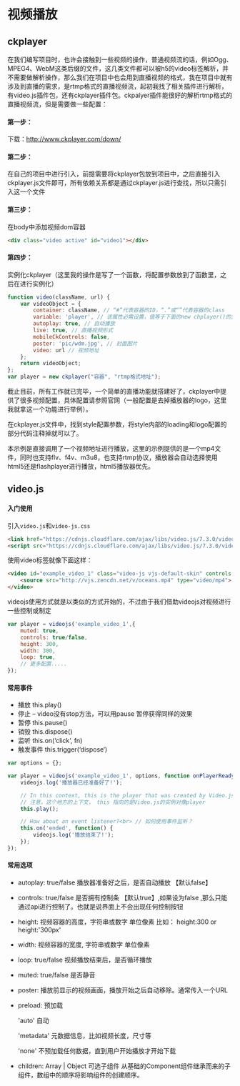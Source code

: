 # 视频播放

## ckplayer

在我们编写项目时，也许会接触到一些视频的操作，普通视频流的话，例如Ogg、MPEG4、WebM这类后缀的文件，这几类文件都可以被h5的video标签解析，并不需要做解析操作，那么我们在项目中也会用到直播视频的格式，我在项目中就有涉及到直播的需求，是rtmp格式的直播视频流，起初我找了相关插件进行解析，有video.js插件包，还有ckplayer插件包。ckpalyer插件能很好的解析rtmp格式的直播视频流，但是需要做一些配置：

#### 第一步：

下载：http://www.ckplayer.com/down/

#### 第二步：

在自己的项目中进行引入，前提需要将ckplayer包放到项目中，之后直接引入ckplayer.js文件即可，所有依赖关系都是通过ckplayer.js进行查找，所以只需引入这一个文件

#### 第三步：

在body中添加视频dom容器

```html
<div class="video active" id="video1"></div>
```

#### 第四步：

实例化ckplayer（这里我的操作是写了一个函数，将配置参数放到了函数里，之后在进行实例化）

```javascript
function video(className, url) {
    var videoObject = {
        container: className, // “#”代表容器的ID，“.”或“”代表容器的class
        variable: 'player', // 该属性必需设置，值等于下面的new chplayer()的对象
        autoplay: true, // 自动播放
        live: true, // 直播视频形式
        mobileCkControls: false,
        poster: 'pic/wdm.jpg', // 封面图片
        video: url // 视频地址
    };
    return videoObject;
};
var player = new ckplayer("容器", "rtmp格式地址");
```

截止目前，所有工作就已完毕，一个简单的直播功能就搭建好了，ckplayer中提供了很多视频配置，具体配置请参照官网（一般配置是去掉播放器的logo，这里我就拿这一个功能进行举例）。

在ckplayer.js文件中，找到style配置参数，将style内部的loading和logo配置的部分代码注释掉就可以了。

本示例是直接调用了一个视频地址进行播放，这里的示例提供的是一个mp4文件，同时也支持flv、f4v、m3u8，也支持rtmp协议，播放器会自动选择使用html5还是flashplayer进行播放，html5播放器优先。

## video.js

#### 入门使用

引入`video.js`和`video-js.css`

```html
<link href="https://cdnjs.cloudflare.com/ajax/libs/video.js/7.3.0/video-js.min.css" rel="stylesheet">
<script src="https://cdnjs.cloudflare.com/ajax/libs/video.js/7.3.0/video.min.js"></script>
```

使用video标签就像下面这样：
```html
<video id="example_video_1" class="video-js vjs-default-skin" controls preload="none" width="640" height="264" poster="http://vjs.zencdn.net/v/oceans.png">
	<source src="http://vjs.zencdn.net/v/oceans.mp4" type="video/mp4">
</video>
```

videojs使用方式就是以类似的方式开始的，不过由于我们借助videojs对视频进行一些控制或制定

```javascript
var player = videojs('example_video_1',{
    muted: true,
	controls: true/false,
	height: 300, 
	width: 300,
	loop: true,
	// 更多配置.....
});
```

#### 常用事件

- 播放 this.play()
- 停止 – video没有stop方法，可以用pause 暂停获得同样的效果
- 暂停 this.pause()
- 销毁 this.dispose()
- 监听 this.on(‘click‘, fn)
- 触发事件 this.trigger(‘dispose‘)

```javascript
var options = {};

var player = videojs('example_video_1', options, function onPlayerReady() {
    videojs.log('播放器已经准备好了!');

    // In this context, this is the player that was created by Video.js.
    // 注意，这个地方的上下文， this 指向的是Video.js的实例对像player
    this.play();

    // How about an event listener?<br> // 如何使用事件监听？
    this.on('ended', function() {
        videojs.log('播放结束了!');
    });
});
```

#### 常用选项

- autoplay: true/false 播放器准备好之后，是否自动播放 【默认false】

- controls: true/false 是否拥有控制条 【默认true】,如果设为false ,那么只能通过api进行控制了。也就是说界面上不会出现任何控制按钮

- height: 视频容器的高度，字符串或数字 单位像素 比如： height:300 or height:'300px'

- width: 视频容器的宽度, 字符串或数字 单位像素

- loop: true/false 视频播放结束后，是否循环播放

- muted: true/false 是否静音

- poster: 播放前显示的视频画面，播放开始之后自动移除。通常传入一个URL

- preload: 预加载

  'auto' 自动

  'metadata' 元数据信息，比如视频长度，尺寸等

  'none' 不预加载任何数据，直到用户开始播放才开始下载

- children: Array | Object 可选子组件 从基础的Component组件继承而来的子组件，数组中的顺序将影响组件的创建顺序。